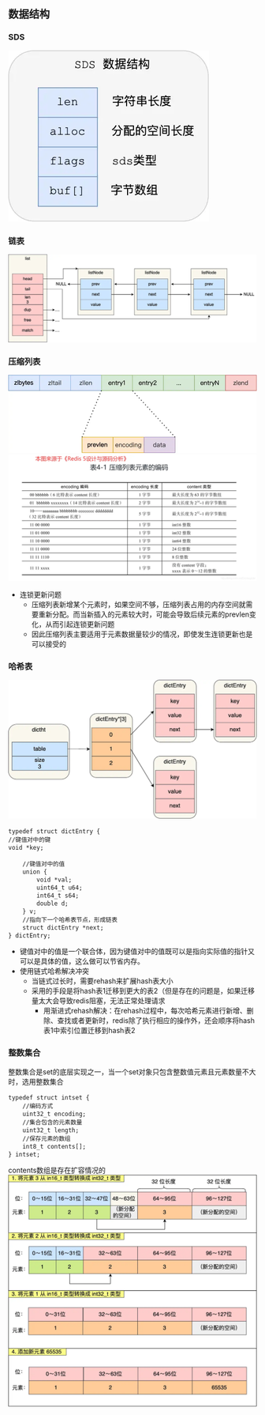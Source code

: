 ## 数据结构

### SDS
![img_2.png](..%2Fimgs%2Fimg_2.png)

### 链表
![img_3.png](..%2Fimgs%2Fimg_3.png)

### 压缩列表
![img_4.png](..%2Fimgs%2Fimg_4.png)
![img_5.png](..%2Fimgs%2Fimg_5.png)
- 连锁更新问题
  - 压缩列表新增某个元素时，如果空间不够，压缩列表占用的内存空间就需要重新分配。而当新插入的元素较大时，可能会导致后续元素的prevlen变化，从而引起连锁更新问题
  - 因此压缩列表主要适用于元素数据量较少的情况，即使发生连锁更新也是可以接受的

### 哈希表
![img_6.png](..%2Fimgs%2Fimg_6.png)
```
typedef struct dictEntry {
//键值对中的键
void *key;

    //键值对中的值
    union {
        void *val;
        uint64_t u64;
        int64_t s64;
        double d;
    } v;
    //指向下一个哈希表节点，形成链表
    struct dictEntry *next;
} dictEntry;
```
- 键值对中的值是一个联合体，因为键值对中的值既可以是指向实际值的指针又可以是具体的值，这么做可以节省内存。
- 使用链式哈希解决冲突
  - 当链式过长时，需要rehash来扩展hash表大小
  - 采用的手段是将hash表1迁移到更大的表2（但是存在的问题是，如果迁移量太大会导致redis阻塞，无法正常处理请求
    - 用渐进式rehash解决：在rehash过程中，每次哈希元素进行新增、删除、查找或者更新时，redis除了执行相应的操作外，还会顺序将hash表1中索引位置迁移到hash表2

### 整数集合
整数集合是set的底层实现之一，当一个set对象只包含整数值元素且元素数量不大时，选用整数集合
```
typedef struct intset {
    //编码方式
    uint32_t encoding;
    //集合包含的元素数量
    uint32_t length;
    //保存元素的数组
    int8_t contents[];
} intset;
```
contents数组是存在扩容情况的
![img_7.png](..%2Fimgs%2Fimg_7.png)